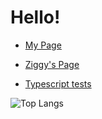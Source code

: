 # Hello!

* [My Page](https://c0d3-5t3w.github.io/)

* [Ziggy's Page](https://c0d3-5t3w.github.io/Ziggy/)

* [Typescript tests](https://c0d3-5t3w.github.io/forFun/)

![Top Langs](https://github-readme-stats.vercel.app/api/top-langs/?username=C0d3-5t3w&layout=compact&theme=radical) 

<!-- ![GitHub stats](https://github-readme-stats.vercel.app/api?username=C0d3-5t3w&show_icons=true&theme=radical) -->
<!-- <3 -->
